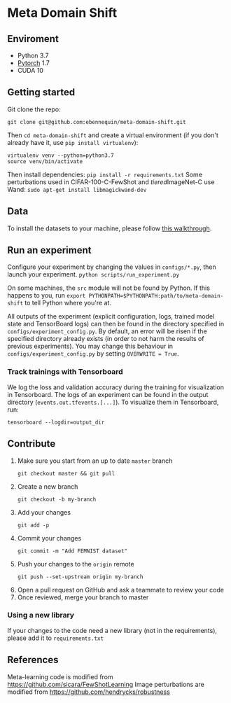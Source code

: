 # Meta Domain Shift

## Enviroment
 - Python 3.7
 - [Pytorch](http://pytorch.org/) 1.7
 - CUDA 10

## Getting started

Git clone the repo:

```
git clone git@github.com:ebennequin/meta-domain-shift.git
```

Then `cd meta-domain-shift` and create a virtual environment (if you don't already have it,
use `pip install virtualenv`):

```
virtualenv venv --python=python3.7
source venv/bin/activate
```

Then install dependencies: `pip install -r requirements.txt`
Some perturbations used in CIFAR-100-C-FewShot and *tiered*ImageNet-C use Wand: `sudo apt-get install libmagickwand-dev`

## Data
To install the datasets to your machine, please follow [this walkthrough](DATASETS.md).

## Run an experiment

Configure your experiment by changing the values in `configs/*.py`, then launch your experiment.
```python scripts/run_experiment.py```

On some machines, the `src` module will not be found by Python. If this happens to you, run
`export PYTHONPATH=$PYTHONPATH:path/to/meta-domain-shift` to tell Python where you're at.

All outputs of the experiment (explicit configuration, logs, trained model state and TensorBoard logs) 
can then be found in the directory specified in `configs/experiment_config.py`. By default, an error will be risen if 
the specified directory already exists (in order to not harm the results of previous experiments). You may
change this behaviour in `configs/experiment_config.py` by setting `OVERWRITE = True`.

### Track trainings with Tensorboard

We log the loss and validation accuracy during the training for visualization in Tensorboard. The logs of an
experiment can be found in the output directory (`events.out.tfevents.[...]`). To visualize them in Tensorboard, run:
```
tensorboard --logdir=output_dir
```

## Contribute

1. Make sure you start from an up to date `master` branch
   ```
   git checkout master && git pull
   ```
2. Create a new branch
    ```
    git checkout -b my-branch
   ```
3. Add your changes
    ```
   git add -p
     ```
4. Commit your changes
    ``` 
   git commit -m "Add FEMNIST dataset"
    ```
5. Push your changes to the `origin` remote
    ``` 
   git push --set-upstream origin my-branch
    ```
6. Open a pull request on GitHub and ask a teammate to review your code
7. Once reviewed, merge your branch to master

### Using a new library

If your changes to the code need a new library (not in the requirements), please add it to `requirements.txt`


## References
Meta-learning code is modified from https://github.com/sicara/FewShotLearning
Image perturbations are modified from https://github.com/hendrycks/robustness

